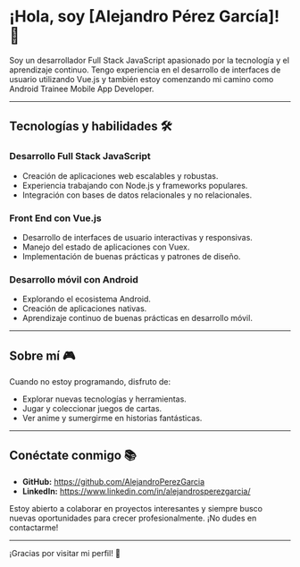 # ¡Hola, soy [Alejandro Pérez García]! 🚀

Soy un desarrollador Full Stack JavaScript apasionado por la tecnología y el aprendizaje continuo. Tengo experiencia en el desarrollo de interfaces de usuario utilizando Vue.js y también estoy comenzando mi camino como Android Trainee Mobile App Developer.

---

## Tecnologías y habilidades 🛠️

### Desarrollo Full Stack JavaScript
- Creación de aplicaciones web escalables y robustas.
- Experiencia trabajando con Node.js y frameworks populares.
- Integración con bases de datos relacionales y no relacionales.

### Front End con Vue.js
- Desarrollo de interfaces de usuario interactivas y responsivas.
- Manejo del estado de aplicaciones con Vuex.
- Implementación de buenas prácticas y patrones de diseño.

### Desarrollo móvil con Android
- Explorando el ecosistema Android.
- Creación de aplicaciones nativas.
- Aprendizaje continuo de buenas prácticas en desarrollo móvil.

---

## Sobre mí 🎮

Cuando no estoy programando, disfruto de:
- Explorar nuevas tecnologías y herramientas.
- Jugar y coleccionar juegos de cartas.
- Ver anime y sumergirme en historias fantásticas.

---

## Conéctate conmigo 📚

- **GitHub:** https://github.com/AlejandroPerezGarcia
- **LinkedIn:** https://www.linkedin.com/in/alejandrosperezgarcia/

Estoy abierto a colaborar en proyectos interesantes y siempre busco nuevas oportunidades para crecer profesionalmente. ¡No dudes en contactarme!

---

¡Gracias por visitar mi perfil! 👋



<!--
**AlejandroPerezGarcia/AlejandroPerezGarcia** is a ✨ _special_ ✨ repository because its `README.md` (this file) appears on your GitHub profile.

Here are some ideas to get you started:

- 🔭 I’m currently working on ...
- 🌱 I’m currently learning ...
- 👯 I’m looking to collaborate on ...
- 🤔 I’m looking for help with ...
- 💬 Ask me about ...
- 📫 How to reach me: ...
- 😄 Pronouns: ...
- ⚡ Fun fact: ...
-->

